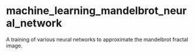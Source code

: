 # machine_learning_mandelbrot_neural_network
A training of various neural networks to approximate the mandelbrot fractal image.
